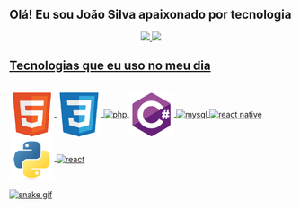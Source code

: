 ## Olá! Eu sou João Silva apaixonado por tecnologia 
<div align="center">
  <a href="https://github.com/joaovictorsilva1">
    <img height="180em" src="https://github-readme-stats.vercel.app/api?username=joaovictorsilva1&show_icons=true&theme=dracula&include_all_commits=true&count_private=true"/>
    <img height="180em" src="https://github-readme-stats.vercel.app/api/top-langs/?username=joaovictorsilva1&layout=compact&langs_count=16&theme=dracula"/>
</div>
  
## Tecnologias que eu uso no meu dia
  
<div style="display: inline_block"><br>
    <img align="center" alt="html5"  height="80" width="80" src="https://raw.githubusercontent.com/devicons/devicon/master/icons/html5/html5-original.svg"/>
    <img align="center" alt="css"  height="80" width="80" src="https://raw.githubusercontent.com/devicons/devicon/master/icons/css3/css3-original.svg"/>
    <img align="center" alt="php"  height="80" width="80" src="https://img.shields.io/badge/PHP-777BB4?style=for-the-badge&logo=php&logoColor=white"/>
    <img align="center" alt="c#" height="80" width="80" src="https://raw.githubusercontent.com/devicons/devicon/master/icons/csharp/csharp-original.svg"/>
    <img align="center" alt="mysql"  height="80" width="80" src="https://img.shields.io/badge/MySQL-00000F?style=for-the-badge&logo=mysql&logoColor=white"/>
    <img align="center" alt="react native"  height="80" width="80" src="https://img.shields.io/badge/React_Native-20232A?style=for-the-badge&logo=react&logoColor=61DAFB"/>
    <img align="center" alt="react "python"  height="80" width="80" src="https://raw.githubusercontent.com/devicons/devicon/master/icons/python/python-original.svg"/>
    <img align="center" alt="react "bootstrap"  height="80" width="80" src="https://img.shields.io/badge/Bootstrap-563D7C?style=for-the-badge&logo=bootstrap&logoColor=white"/>
</div>
</div>

![snake gif](https://github.com/joaovictorsilva1/joaovictorsilva1/blob/output/github-contribution-grid-snake.svg)
